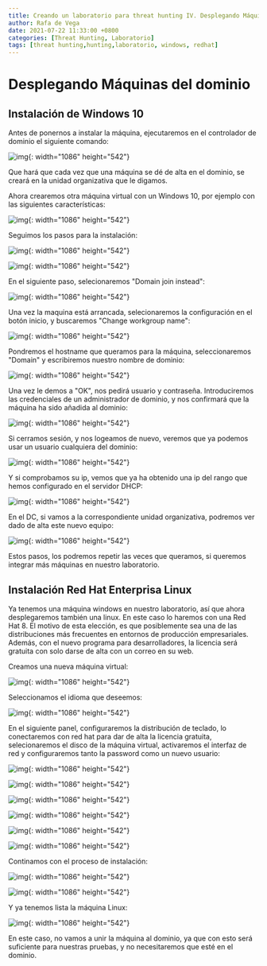 ```yaml
---
title: Creando un laboratorio para threat hunting IV. Desplegando Máquinas del dominio
author: Rafa de Vega
date: 2021-07-22 11:33:00 +0800
categories: [Threat Hunting, Laboratorio]
tags: [threat hunting,hunting,laboratorio, windows, redhat]
---
```


# Desplegando Máquinas del dominio

## Instalación de Windows 10

Antes de ponernos a instalar la máquina, ejecutaremos en el controlador de dominio el siguiente comando:

![img](/assets/img/workstation/img5.bmp){: width="1086" height="542"}

Que hará que cada vez que una máquina se dé de alta en el dominio, se creará en la unidad organizativa que le digamos.

Ahora crearemos otra máquina virtual con un Windows 10, por ejemplo con las siguientes características:

![img](/assets/img/workstation/img1.bmp){: width="1086" height="542"}

Seguimos los pasos para la instalación:

![img](/assets/img/workstation/img2.bmp){: width="1086" height="542"}

![img](/assets/img/workstation/img3.bmp){: width="1086" height="542"}

En el siguiente paso, selecionaremos "Domain join instead":

![img](/assets/img/workstation/img4.bmp){: width="1086" height="542"}

Una vez la maquina está arrancada, selecionaremos la configuración en el botón inicio, y buscaremos "Change workgroup name":

![img](/assets/img/workstation/img6.bmp){: width="1086" height="542"}

Pondremos el hostname que queramos para la máquina, seleccionaremos "Domain" y escribiremos nuestro nombre de dominio:

![img](/assets/img/workstation/img7.bmp){: width="1086" height="542"}

Una vez le demos a "OK", nos pedirá usuario y contraseña. Introduciremos las credenciales de un administrador de dominio, y nos confirmará que la máquina ha sido añadida al dominio:

![img](/assets/img/workstation/img8.bmp){: width="1086" height="542"}

Si cerramos sesión, y nos logeamos de nuevo, veremos que ya podemos usar un usuario cualquiera del dominio:

![img](/assets/img/workstation/img9.bmp){: width="1086" height="542"}

Y si comprobamos su ip, vemos que ya ha obtenido una ip del rango que hemos configurado en el servidor DHCP:

![img](/assets/img/workstation/img11.bmp){: width="1086" height="542"}

En el DC, si vamos a la correspondiente unidad organizativa, podremos ver dado de alta este nuevo equipo:

![img](/assets/img/workstation/img10.bmp){: width="1086" height="542"}

Estos pasos, los podremos repetir las veces que queramos, si queremos integrar más máquinas en nuestro laboratorio.

## Instalación Red Hat Enterprisa Linux

Ya tenemos una máquina windows en nuestro laboratorio, así que ahora desplegaremos también una linux. En este caso lo haremos con una Red Hat 8. El motivo de esta elección, es que posiblemente sea una de las distribuciones más frecuentes en entornos de producción empresariales. Además, con el nuevo programa para desarrolladores, la licencia será gratuita con solo darse de alta con un correo en su web.

Creamos una nueva máquina virtual:

![img](/assets/img/redhat/img1.bmp){: width="1086" height="542"}

Seleccionamos el idioma que deseemos:

![img](/assets/img/redhat/img2.bmp){: width="1086" height="542"}

En el siguiente panel, configuraremos la distribución de teclado, lo conectaremos con red hat para dar de alta la licencia gratuita, selecionaremos el disco de la máquina virtual, activaremos el interfaz de red y configuraremos tanto la password como un nuevo usuario:

![img](/assets/img/redhat/img3.bmp){: width="1086" height="542"}

![img](/assets/img/redhat/img4.bmp){: width="1086" height="542"}

![img](/assets/img/redhat/img9.bmp){: width="1086" height="542"}

![img](/assets/img/redhat/img11.bmp){: width="1086" height="542"}

![img](/assets/img/redhat/img10.bmp){: width="1086" height="542"}

![img](/assets/img/redhat/img12.bmp){: width="1086" height="542"}

Continamos con el proceso de instalación:

![img](/assets/img/redhat/img5.bmp){: width="1086" height="542"}

![img](/assets/img/redhat/img6.bmp){: width="1086" height="542"}

Y ya tenemos lista la máquina Linux:

![img](/assets/img/redhat/img13.bmp){: width="1086" height="542"}

En este caso, no vamos a unir la máquina al dominio, ya que con esto será suficiente para nuestras pruebas, y no necesitaremos que esté en el dominio.